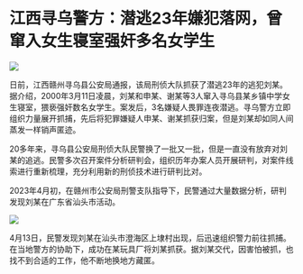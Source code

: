 # 江西寻乌警方：潜逃23年嫌犯落网，曾窜入女生寝室强奸多名女学生

![](https://inews.gtimg.com/om_bt/Od2Zj4QpLMybwzWLGyxWfZK-4aDNDKJcgG13ltNkyTXrUAA/1000)

日前，江西赣州寻乌县公安局通报，该局刑侦大队抓获了潜逃23年的逃犯刘某。据介绍，2000年3月11日凌晨，刘某和申某、谢某等3人窜入寻乌县某乡镇中学女生寝室，猥亵强奸数名女学生。案发后，3名嫌疑人畏罪连夜潜逃。寻乌警方立即组织力量展开抓捕，先后将犯罪嫌疑人申某、谢某抓获归案，但是刘某却如同人间蒸发一样销声匿迹。

20多年来，寻乌县公安局刑侦大队民警换了一批又一批，但是一直没有放弃对刘某的追逃。民警多次召开案件分析研判会，组织历年办案人员开展研判，对案件线索进行重新梳理，充分利用新的刑侦技术进行研判比对。

2023年4月初，在赣州市公安局刑警支队指导下，民警通过大量数据分析，研判发现刘某在广东省汕头市活动。

![](https://inews.gtimg.com/om_bt/ODDeXOnKEPNIOgT0FdmP4ldfYg162U4tMAaiMPpr6p0PUAA/1000)

4月13日，民警发现刘某在汕头市澄海区上埭村出现，后迅速组织警力前往抓捕。在当地警方的协助下，成功在某玩具厂将刘某抓获。据刘某交代，因害怕被抓，也找不到合适的工作，他不断地换地方藏匿。

